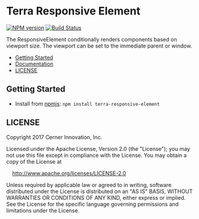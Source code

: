 # Terra Responsive Element


[![NPM version](http://img.shields.io/npm/v/terra-responsive-element.svg)](https://www.npmjs.org/package/terra-responsive-element)
[![Build Status](https://travis-ci.org/cerner/terra-core.svg?branch=master)](https://travis-ci.org/cerner/terra-core)

The ResponsiveElement conditionally renders components based on viewport size.
The viewport can be set to the immediate parent or window.

- [Getting Started](#getting-started)
- [Documentation](https://github.com/cerner/terra-core/tree/master/packages/terra-responsive-element/docs)
- [LICENSE](#license)

## Getting Started

- Install from [npmjs](https://www.npmjs.com): `npm install terra-responsive-element`

## LICENSE

Copyright 2017 Cerner Innovation, Inc.

Licensed under the Apache License, Version 2.0 (the "License"); you may not use this file except in compliance with the License. You may obtain a copy of the License at

&nbsp;&nbsp;&nbsp;&nbsp;http://www.apache.org/licenses/LICENSE-2.0

Unless required by applicable law or agreed to in writing, software distributed under the License is distributed on an "AS IS" BASIS, WITHOUT WARRANTIES OR CONDITIONS OF ANY KIND, either express or implied. See the License for the specific language governing permissions and limitations under the License.
